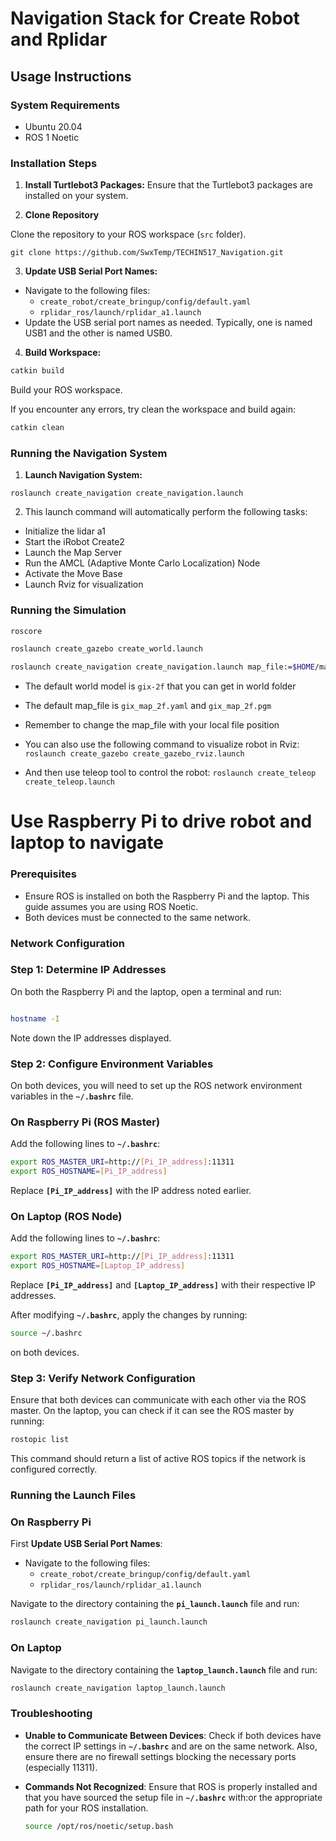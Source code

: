 # Navigation Stack for Create Robot and Rplidar

## Usage Instructions

### System Requirements
- Ubuntu 20.04
- ROS 1 Noetic

### Installation Steps
1. **Install Turtlebot3 Packages:** Ensure that the Turtlebot3 packages are installed on your system.

2. **Clone Repository**

Clone the repository to your ROS workspace (`src` folder).

```
git clone https://github.com/SwxTemp/TECHIN517_Navigation.git
```

3. **Update USB Serial Port Names:**
- Navigate to the following files:
  - `create_robot/create_bringup/config/default.yaml`
  - `rplidar_ros/launch/rplidar_a1.launch`
- Update the USB serial port names as needed. Typically, one is named USB1 and the other is named USB0.

4. **Build Workspace:**

```bash
catkin build
```

Build your ROS workspace.

If you encounter any errors, try clean the workspace and build again:

```bash
catkin clean
```

### Running the Navigation System

1. **Launch Navigation System:**

```
roslaunch create_navigation create_navigation.launch
```

2. This launch command will automatically perform the following tasks:
- Initialize the lidar a1
- Start the iRobot Create2
- Launch the Map Server
- Run the AMCL (Adaptive Monte Carlo Localization) Node
- Activate the Move Base
- Launch Rviz for visualization


### Running the Simulation

```bash
roscore
```

```bash
roslaunch create_gazebo create_world.launch
```

```bash
roslaunch create_navigation create_navigation.launch map_file:=$HOME/map/gix_map_2f.yaml

```

- The default world model is `gix-2f` that you can get in world folder

- The default map_file is `gix_map_2f.yaml` and `gix_map_2f.pgm`

- Remember to change the map_file with your local file position

- You can also use the following command to visualize robot in Rviz: `roslaunch create_gazebo create_gazebo_rviz.launch`

- And then use teleop tool to control the robot: `roslaunch create_teleop create_teleop.launch`

<!-- ## How to use

1. Using Ubuntu 20.04 and ROS 1 Noetic
2. Install turtlebot3 pakages
3. git clone this repo under src folder
4. Change USB serial port name in
  1. `create_robot/create_bringup/config/default.yaml`
  2. `rplidar_ros/launch/rplidar_a1.launch`
  3. Note that it is normally one is USB1 and the other is USB0
5. `catkin_make` under your ws folder
6. Run
  `roslaunch create_navigation create_navigation.launch`
7. This will automatically do such things:
  1. Run bringup for lidar
  2. Run bringup for create2
  3. Run Map Server
  4. Run AMCL Node
  5. Run Move base
  6. Run Rviz -->

# Use Raspberry Pi to drive robot and laptop to navigate

### **Prerequisites**

- Ensure ROS is installed on both the Raspberry Pi and the laptop. This guide assumes you are using ROS Noetic.
- Both devices must be connected to the same network.

### **Network Configuration**

### **Step 1: Determine IP Addresses**

On both the Raspberry Pi and the laptop, open a terminal and run:

```bash

hostname -I
```

Note down the IP addresses displayed.

### **Step 2: Configure Environment Variables**

On both devices, you will need to set up the ROS network environment variables in the **`~/.bashrc`** file.

### On Raspberry Pi (ROS Master)

Add the following lines to **`~/.bashrc`**:

```bash
export ROS_MASTER_URI=http://[Pi_IP_address]:11311
export ROS_HOSTNAME=[Pi_IP_address]

```

Replace **`[Pi_IP_address]`** with the IP address noted earlier.

### On Laptop (ROS Node)

Add the following lines to **`~/.bashrc`**:

```bash
export ROS_MASTER_URI=http://[Pi_IP_address]:11311
export ROS_HOSTNAME=[Laptop_IP_address]
```

Replace **`[Pi_IP_address]`** and **`[Laptop_IP_address]`** with their respective IP addresses.

After modifying **`~/.bashrc`**, apply the changes by running:

```bash
source ~/.bashrc
```

on both devices.

### **Step 3: Verify Network Configuration**

Ensure that both devices can communicate with each other via the ROS master. On the laptop, you can check if it can see the ROS master by running:

```bash
rostopic list
```

This command should return a list of active ROS topics if the network is configured correctly.

### **Running the Launch Files**

### **On Raspberry Pi**

First **Update USB Serial Port Names**: 
- Navigate to the following files:
  - `create_robot/create_bringup/config/default.yaml`
  - `rplidar_ros/launch/rplidar_a1.launch`

Navigate to the directory containing the **`pi_launch.launch`** file and run:

```bash
roslaunch create_navigation pi_launch.launch
```

### **On Laptop**

Navigate to the directory containing the **`laptop_launch.launch`** file and run:

```bash
roslaunch create_navigation laptop_launch.launch
```

### **Troubleshooting**

- **Unable to Communicate Between Devices**: Check if both devices have the correct IP settings in **`~/.bashrc`** and are on the same network. Also, ensure there are no firewall settings blocking the necessary ports (especially 11311).
- **Commands Not Recognized**: Ensure that ROS is properly installed and that you have sourced the setup file in **`~/.bashrc`** with:or the appropriate path for your ROS installation.
    
    ```bash
    source /opt/ros/noetic/setup.bash
    
    ```